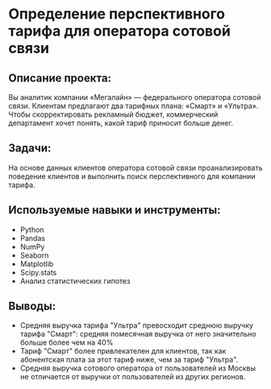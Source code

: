 # Определение перспективного тарифа для оператора сотовой связи

## Описание проекта:

Вы аналитик компании «Мегалайн» — федерального оператора сотовой связи. Клиентам предлагают два тарифных плана: «Смарт» и «Ультра». Чтобы скорректировать рекламный бюджет, коммерческий департамент хочет понять, какой тариф приносит больше денег.

## Задачи:

На основе данных клиентов оператора сотовой связи проанализировать поведение клиентов и выполнить поиск перспективного для компании тарифа.

## Используемые навыки и инструменты:

- Python
- Pandas
- NumPy
- Seaborn
- Matplotlib
- Scipy.stats
- Анализ статистических гипотез

## Выводы:

- Средняя выручка тарифа "Ультра" превосходит среднюю выручку тарифа "Смарт": средняя помесячная выручка от него значительно больше более чем на 40%
- Тариф "Смарт" более привлекателен для клиентов, так как абонентская плата за этот тариф ниже, чем за тариф "Ультра".
- Средняя выручка сотового оператора от пользователей из Москвы не отличается от выручки от пользователей из других регионов.
